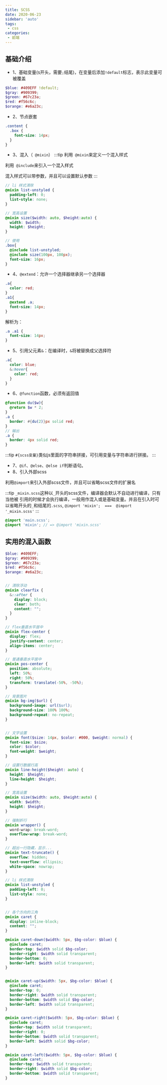```yaml
---
title: SCSS
date: 2020-06-23
sidebar: 'auto'
tags:
 - css
categories:
 - 前端
---
```


## 基础介绍

* 1、基础变量(```$```开头，需要```;```结尾)，在变量后添加```!default```标志，表示此变量可被覆盖
```scss
$blue: #409EFF !default;
$gray: #909399;
$green: #67c23a;
$red: #f56c6c;
$orange: #e6a23c;
```

* 2、节点嵌套
```scss
.content {
  .box {
    font-size: 14px;
  }
}
```

* 3、混入（``` @mixin```）
:::tip
利用``` @mixin```来定义一个混入样式

利用``` @include```来引入一个混入样式

混入样式可以带参数，并且可以设置默认参数
:::

```scss
// li 样式清除
@mixin list-unstyled {
  padding-left: 0;
  list-style: none;
}

// 宽高设置
@mixin size($width: auto, $height:auto) {
  width: $width;
  height: $height;
}

// 使用
.box{
  @include list-unstyled;
  @include size(100px, 100px);
  font-size: 16px;
}
```

* 4、```@extend```：允许一个选择器继承另一个选择器
```scss
.a{
  color: red;
}
.a1{
  @extend .a;
  font-size: 14px;
}
```
解析为：
```css
.a .a1 {
  font-size: 14px;
}
```
* 5、引用父元素```&```：在编译时，```&```将被替换成父选择符
```scss
.a{
  color: blue;
  &:hover{
    color: red;
  }
}
```
* 6、```@function```函数，必须有返回值
```scss
@function du($w){
  @return $w * 2;
}
.a {
  border: #{du(2)}px solid red;
}
// 输出
.a {
  border: 4px solid red;
}
```
:::tip
```#{scss变量}```类似js里面的字符串拼接，可引用变量与字符串进行拼接。
:::
* 7、```@if```、```@else```、```@else if```判断语句。
* 8、引入外部scss

利用```@import```来引入外部scss文件，并且可以省略scss文件的扩展名

:::tip
```_mixin.scss```这种以```_```开头的scss文件，编译器会默认不自动进行编译，只有当他被
引用的时候才会执行编译，一般用作混入或是基础变量。并且在引入时可以省略开头的```_```和结尾的```.scss```,
```@import 'mixin';  ===  @import '_mixin.scss'```
:::
```scss
@import 'main.scss';
@import 'mixin'; // => @import 'mixin.scss'
```

## 实用的混入函数

```scss
$blue: #409EFF;
$gray: #909399;
$green: #67c23a;
$red: #f56c6c;
$orange: #e6a23c;


// 清除浮动
@mixin clearfix {
  &::after {
    display: block;
    clear: both;
    content: "";
  }
}

// flex垂直水平居中
@mixin flex-center {
  display: flex;
  justify-content: center;
  align-items: center;
}

// 普通垂直水平居中
@mixin pos-center {
  position: absolute;
  left: 50%;
  right: 50%;
  transform: translate(-50%, -50%);
}

// 背景图片
@mixin bg-img($url) {
  background-image: url($url);
  background-size: 100% 100%;
  background-repeat: no-repeat;
}


// 文字设置
@mixin font($size: 14px, $color: #000, $weight: normal) {
  font-size: $size;
  color: $color;
  font-weight: $weight;
}

// 设置行数据行高
@mixin line-height($height: auto) {
  height: $height;
  line-height: $height;
}

// 宽高设置
@mixin size($width: auto, $height:auto) {
  width: $width;
  height: $height;
}

// 强制折行
@mixin wrapper() {
  word-wrap: break-word;
  overflow-wrap: break-word;
}

// 超出一行隐藏，显示...
@mixin text-truncate() {
  overflow: hidden;
  text-overflow: ellipsis;
  white-space: nowrap;
}

// li 样式清除
@mixin list-unstyled {
  padding-left: 0;
  list-style: none;
}


// 各个方向的三角
@mixin caret {
  display: inline-block;
  content: "";
}

@mixin caret-down($width: 5px, $bg-color: $blue) {
  @include caret;
  border-top: $width solid $bg-color;
  border-right: $width solid transparent;
  border-bottom: 0;
  border-left: $width solid transparent;
}


@mixin caret-up($width: 5px, $bg-color: $blue) {
  @include caret;
  border-top: 0;
  border-right: $width solid transparent;
  border-bottom: $width solid $bg-color;
  border-left: $width solid transparent;
}

@mixin caret-right($width: 5px, $bg-color: $blue) {
  @include caret;
  border-top: $width solid transparent;
  border-right: 0;
  border-bottom: $width solid transparent;
  border-left: $width solid $bg-color;
}

@mixin caret-left($width: 5px, $bg-color: $blue) {
  @include caret;
  border-top: $width solid transparent;
  border-right: $width solid $bg-color;
  border-bottom: $width solid transparent;
}

```